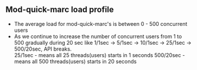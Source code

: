 Mod-quick-marc load profile
-----------------------------------------------
* The average load for mod-quick-marc's is between 0 - 500 concurrent users
* As we continue to increase the number of concurrent users from 1 to 500 gradually during 20 sec like 1/1sec -> 5/1sec -> 10/1sec -> 25/1sec -> 500/20sec, API breaks.  
25/1sec - means all 25 threads(users) starts in 1 seconds 
500/20sec - means all 500 threads(users) starts in 20 seconds
